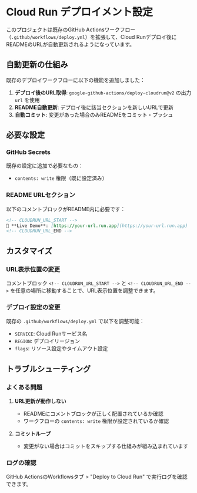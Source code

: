 # Cloud Run デプロイメント設定

このプロジェクトは既存のGitHub Actionsワークフロー（`.github/workflows/deploy.yml`）を拡張して、Cloud Runデプロイ後にREADMEのURLが自動更新されるようになっています。

## 自動更新の仕組み

既存のデプロイワークフローに以下の機能を追加しました：

1. **デプロイ後のURL取得**: `google-github-actions/deploy-cloudrun@v2` の出力 `url` を使用
2. **README自動更新**: デプロイ後に該当セクションを新しいURLで更新
3. **自動コミット**: 変更があった場合のみREADMEをコミット・プッシュ

## 必要な設定

### GitHub Secrets

既存の設定に追加で必要なもの：
- `contents: write` 権限（既に設定済み）

### README URLセクション

以下のコメントブロックがREADME内に必要です：

```markdown
<!-- CLOUDRUN_URL_START -->
🚀 **Live Demo**: [https://your-url.run.app](https://your-url.run.app)
<!-- CLOUDRUN_URL_END -->
```

## カスタマイズ

### URL表示位置の変更

コメントブロック `<!-- CLOUDRUN_URL_START -->` と `<!-- CLOUDRUN_URL_END -->` を任意の場所に移動することで、URL表示位置を調整できます。

### デプロイ設定の変更

既存の `.github/workflows/deploy.yml` で以下を調整可能：

- `SERVICE`: Cloud Runサービス名
- `REGION`: デプロイリージョン  
- `flags`: リソース設定やタイムアウト設定

## トラブルシューティング

### よくある問題

1. **URL更新が動作しない**
   - READMEにコメントブロックが正しく配置されているか確認
   - ワークフローの `contents: write` 権限が設定されているか確認

2. **コミットループ**
   - 変更がない場合はコミットをスキップする仕組みが組み込まれています

### ログの確認

GitHub ActionsのWorkflowsタブ > "Deploy to Cloud Run" で実行ログを確認できます。
